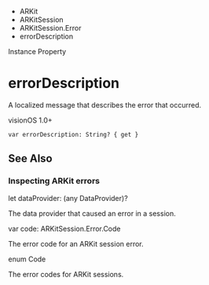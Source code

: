 

- ARKit
- ARKitSession
- ARKitSession.Error
-  errorDescription 

Instance Property

# errorDescription

A localized message that describes the error that occurred.

visionOS 1.0+

``` source
var errorDescription: String? { get }
```

## See Also

### Inspecting ARKit errors

let dataProvider: (any DataProvider)?

The data provider that caused an error in a session.

var code: ARKitSession.Error.Code

The error code for an ARKit session error.

enum Code

The error codes for ARKit sessions.

